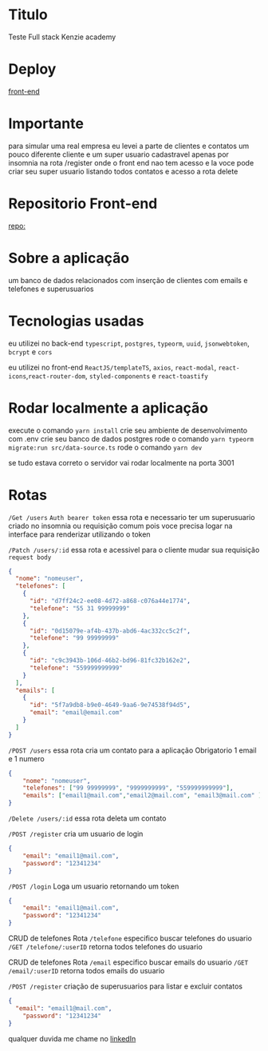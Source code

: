 # Titulo

Teste Full stack Kenzie academy

# Deploy

[front-end](https://teste-tecnico-fullstack-front.vercel.app)

# Importante

para simular uma real empresa eu levei a parte de clientes e contatos um pouco diferente cliente e um super usuario cadastravel apenas por insomnia na rota
/register onde o front end nao tem acesso
e la voce pode criar seu super usuario listando todos contatos e acesso a rota delete

# Repositorio Front-end

[repo:](https://github.com/Leeo-Henrique/teste-tecnico-fullstack-front)

# Sobre a aplicação

um banco de dados relacionados com inserção de clientes com emails e telefones
e superusuarios

# Tecnologias usadas

eu utilizei no back-end `typescript`, `postgres`, `typeorm`, `uuid`, `jsonwebtoken`, `bcrypt` e `cors`

eu utilizei no front-end `ReactJS/templateTS`, `axios`, `react-modal`, `react-icons`,`react-router-dom`, `styled-components` e `react-toastify`

# Rodar localmente a aplicação

execute o comando `yarn install`
crie seu ambiente de desenvolvimento com .env
crie seu banco de dados postgres
rode o comando `yarn typeorm migrate:run src/data-source.ts`
rode o comando `yarn dev`

se tudo estava correto o servidor vai rodar localmente na porta 3001

# Rotas

`/Get /users`
`Auth bearer token`
essa rota e necessario ter um superusuario criado no insomnia ou requisição comum pois voce precisa logar na interface para renderizar utilizando o token

`/Patch /users/:id`
essa rota e acessivel para o cliente mudar sua requisição
`request body`

```json
{
  "nome": "nomeuser",
  "telefones": [
    {
      "id": "d7ff24c2-ee08-4d72-a868-c076a44e1774",
      "telefone": "55 31 99999999"
    },
    {
      "id": "0d15079e-af4b-437b-abd6-4ac332cc5c2f",
      "telefone": "99 99999999"
    },
    {
      "id": "c9c3943b-106d-46b2-bd96-81fc32b162e2",
      "telefone": "559999999999"
    }
  ],
  "emails": [
    {
      "id": "5f7a9db8-b9e0-4649-9aa6-9e74538f94d5",
      "email": "email@email.com"
    }
  ]
}
```

`/POST /users`
essa rota cria um contato para a aplicação
Obrigatorio 1 email e 1 numero

```JSON
{
	"nome": "nomeuser",
	"telefones": ["99 99999999", "9999999999", "559999999999"],
	"emails": ["email1@mail.com","email2@mail.com", "email3@mail.com" ]
}
```

`/Delete /users/:id`
essa rota deleta um contato

`/POST /register`
cria um usuario de login

```JSON
{
	"email": "email1@mail.com",
	"password": "12341234"
}
```

`/POST /login`
Loga um usuario retornando um token

```JSON
{
	"email": "email1@mail.com",
	"password": "12341234"
}
```

CRUD de telefones Rota `/telefone`
especifico buscar telefones do usuario
`/GET /telefone/:userID`
retorna todos telefones do usuario

CRUD de telefones Rota `/email`
especifico buscar emails do usuario
`/GET /email/:userID`
retorna todos emails do usuario

`/POST /register`
criação de superusuarios
para listar e excluir contatos

```JSON
{
  "email": "email1@mail.com",
	"password": "12341234"
}
```

qualquer duvida me chame no [linkedIn](https://www.linkedin.com/in/leonardo-henrique-08396922a/)
